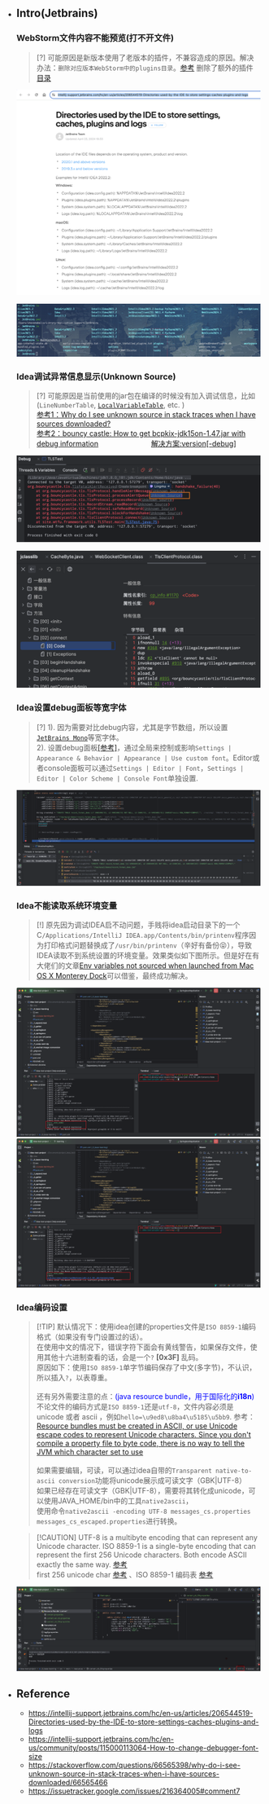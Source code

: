 * ## Intro(Jetbrains)

    ### WebStorm文件内容不能预览(打不开文件)
    
    > [?] 可能原因是新版本使用了老版本的插件，不兼容造成的原因。解决办法：`删除对应版本WebStorm中的plugins目录`。[参考](https://intellij-support.jetbrains.com/hc/en-us/community/posts/360010609860-Intellij-cannot-view-any-file-content) 删除了额外的插件 [目录](https://intellij-support.jetbrains.com/hc/en-us/articles/206544519-Directories-used-by-the-IDE-to-store-settings-caches-plugins-and-logs)

    <!-- panels:start -->
    <!-- div:left-panel-40 -->
    ![](/.images/devops/os/softwares/jetbrains-readme-01.png ':size=100%')
    <!-- div:right-panel-60 -->
    ![](/.images/devops/os/softwares/jetbrains-readme-02.png ':size=100%')
    <!-- panels:end -->

    ### Idea调试异常信息显示(Unknown Source)

    > [?] 可能原因是当前使用的jar包在编译的时候没有加入调试信息，比如(`LineNumberTable`, [`LocalVariableTable`](/docs/doc/advance/javastrace.md#localvariabletable), etc. )
    <br> [参考1：Why do I see unknown source in stack traces when I have sources downloaded?](https://stackoverflow.com/questions/66565398/why-do-i-see-unknown-source-in-stack-traces-when-i-have-sources-downloaded/66565466)
    <br> [参考2：bouncy castle: How to get bcpkix-jdk15on-1.47.jar with debug information](https://stackoverflow.com/questions/12894129/bouncy-castle-how-to-get-bcpkix-jdk15on-1-47-jar-with-debug-information) <span style="padding-left:100px">[解决方案:version[-debug]](https://github.com/bcgit/bc-java/issues/1450)</span>

    <!-- panels:start -->
    <!-- div:left-panel-60 -->
    ![](/.images/devops/os/softwares/idea-stacktrace-unknown-source-01.png ':size=100%')
    <!-- div:right-panel-40 -->
    ![](/.images/devops/os/softwares/idea-stacktrace-unknown-source-02.png ':size=95%')
    <!-- panels:end -->

    ### Idea设置debug面板等宽字体

    > [?] 1). 因为需要对比debug内容，尤其是字节数组，所以设置[`JetBrains Mono`](https://www.jetbrains.com/zh-cn/lp/mono/)等宽字体。
    <br>2). 设置debug面板[\[参考\]](https://intellij-support.jetbrains.com/hc/en-us/community/posts/115000113064-How-to-change-debugger-font-size)，通过全局来控制或影响`Settings | Appearance & Behavior | Appearance | Use custom font`。Editor或者console面板可以通过`Settings | Editor | Font`，`Settings | Editor | Color Scheme | Console Font`单独设置.

    ![](/.images/devops/os/softwares/idea-display-width-font-01.png ':size=70%')

    ### Idea不能读取系统环境变量

    > [!] 原先因为调试IDEA启不动问题，手贱将idea启动目录下的一个C`/Applications/IntelliJ IDEA.app/Contents/bin/printenv`程序因为打印格式问题替换成了`/usr/bin/printenv`（辛好有备份:stuck_out_tongue_closed_eyes:），导致IDEA读取不到系统设置的环境变量。效果类似如下图所示。但是好在有大佬们的文章[Env variables not sourced when launched from Mac OS X Monterey Dock](https://issuetracker.google.com/issues/216364005#comment7)可以借鉴，最终成功解决。

    ![](/.images/devops/os/softwares/idea-not-read-env-01.png ':size=49%')
    ![](/.images/devops/os/softwares/idea-not-read-env-02.png ':size=49%')

    ### Idea编码设置

    > [!TIP] 默认情况下：使用idea创建的properties文件是`ISO 8859-1`编码格式（如果没有专门设置过的话）。
    <br>在使用中文的情况下，错误字符下面会有黄线警告，如果保存文件，使用其他十六进制查看的话，会是一个`?` **[0x3F]** 乱码。
    <br>原因如下：使用`ISO 8859-1`单字节编码保存了中文(多字节)，不认识，所以插入`?`，以表尊重。
    <br><br>还有另外需要注意的点：<span style='color:blue'>(java resource bundle，用于国际化的**i18n**)</span>
    <br>不论文件的编码方式是`ISO 8859-1`还是`utf-8`，文件内容必须是 unicode 或者 ascii ，例如`hello=\u9ed8\u8ba4\u5185\u5bb9`. 参考：[Resource bundles must be created in ASCII, or use Unicode escape codes to represent Unicode characters. Since you don't compile a property file to byte code, there is no way to tell the JVM which character set to use](https://docs.jboss.org/seam/2.2.1.CR3/reference/en-US/html/i18n.html#d0e14039)
    <br><br>如果需要编辑，可读，可以通过idea自带的`Transparent native-to-ascii conversion`功能将unicode展示成可读文字（GBK|UTF-8）
    <br>如果已经存在可读文字（GBK|UTF-8），需要将其转化成unicode，可以使用JAVA_HOME/bin中的工具`native2ascii`，
    <br>使用命令`native2ascii -encoding UTF-8 messages_cs.properties messages_cs_escaped.properties`进行转换。

    > [!CAUTION] UTF-8 is a multibyte encoding that can represent any Unicode character. ISO 8859-1 is a single-byte encoding that can represent the first 256 Unicode characters. Both encode ASCII exactly the same way. [参考](https://stackoverflow.com/questions/7048745/what-is-the-difference-between-utf-8-and-iso-8859-1/7048774#7048774)
    <br> first 256 unicode char [参考](https://www.utf8-chartable.de/) 、ISO 8859-1 编码表 [参考](https://en.wikipedia.org/wiki/ISO/IEC_8859-1#Code_page_layout)

    ![](/.images/devops/os/softwares/idea-encoding-01.png ':size=100%')

* ## Reference

    * https://intellij-support.jetbrains.com/hc/en-us/articles/206544519-Directories-used-by-the-IDE-to-store-settings-caches-plugins-and-logs
    * https://intellij-support.jetbrains.com/hc/en-us/community/posts/115000113064-How-to-change-debugger-font-size
    * https://stackoverflow.com/questions/66565398/why-do-i-see-unknown-source-in-stack-traces-when-i-have-sources-downloaded/66565466
    * https://issuetracker.google.com/issues/216364005#comment7